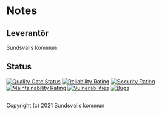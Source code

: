 # Notes

## Leverantör

Sundsvalls kommun

## Status

[![Quality Gate Status](https://sonarcloud.io/api/project_badges/measure?project=Sundsvallskommun_api-service-notes&metric=alert_status)](https://sonarcloud.io/summary/overall?id=Sundsvallskommun_api-service-notes)
[![Reliability Rating](https://sonarcloud.io/api/project_badges/measure?project=Sundsvallskommun_api-service-notes&metric=reliability_rating)](https://sonarcloud.io/summary/overall?id=Sundsvallskommun_api-service-notes)
[![Security Rating](https://sonarcloud.io/api/project_badges/measure?project=Sundsvallskommun_api-service-notes&metric=security_rating)](https://sonarcloud.io/summary/overall?id=Sundsvallskommun_api-service-notes)
[![Maintainability Rating](https://sonarcloud.io/api/project_badges/measure?project=Sundsvallskommun_api-service-notes&metric=sqale_rating)](https://sonarcloud.io/summary/overall?id=Sundsvallskommun_api-service-notes)
[![Vulnerabilities](https://sonarcloud.io/api/project_badges/measure?project=Sundsvallskommun_api-service-notes&metric=vulnerabilities)](https://sonarcloud.io/summary/overall?id=Sundsvallskommun_api-service-notes)
[![Bugs](https://sonarcloud.io/api/project_badges/measure?project=Sundsvallskommun_api-service-notes&metric=bugs)](https://sonarcloud.io/summary/overall?id=Sundsvallskommun_api-service-notes)


## 
Copyright (c) 2021 Sundsvalls kommun
